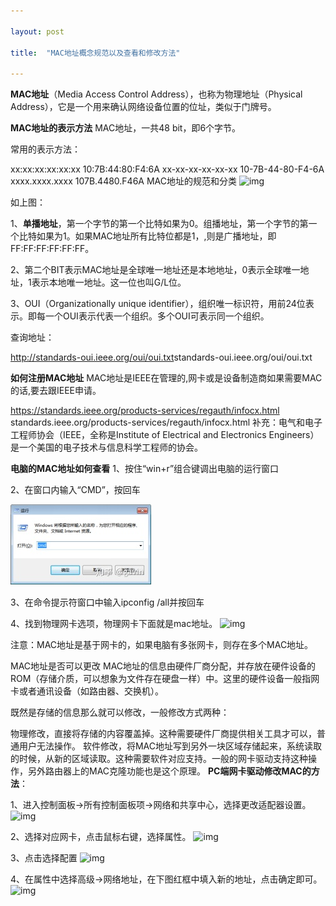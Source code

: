 ```yaml
---

layout: post 

title:  "MAC地址概念规范以及查看和修改方法" 

---
```


**MAC地址**（Media Access Control Address），也称为物理地址（Physical Address），它是一个用来确认网络设备位置的位址，类似于门牌号。

**MAC地址的表示方法**
MAC地址，一共48 bit，即6个字节。

常用的表示方法：

xx:xx:xx:xx:xx:xx 10:7B:44:80:F4:6A
xx-xx-xx-xx-xx-xx 10-7B-44-80-F4-6A
xxxx.xxxx.xxxx 107B.4480.F46A
MAC地址的规范和分类
![img](G:\code\stfzy.github.io\_posts\operating_system\windows\2025-04-14-MAC地址含义.assets\2227521-20230518155939594-31349891.png)

如上图：

1、**单播地址**，第一个字节的第一个比特如果为0。组播地址，第一个字节的第一个比特如果为1。如果MAC地址所有比特位都是1，,则是广播地址，即FF:FF:FF:FF:FF:FF。

2、第二个BIT表示MAC地址是全球唯一地址还是本地地址，0表示全球唯一地址，1表示本地唯一地址。这一位也叫G/L位。

3、OUI（Organizationally unique identifier），组织唯一标识符，用前24位表示。即每一个OUI表示代表一个组织。多个OUI可表示同一个组织。

查询地址：

http://standards-oui.ieee.org/oui/oui.txt
​standards-oui.ieee.org/oui/oui.txt

**如何注册MAC地址**
MAC地址是IEEE在管理的,网卡或是设备制造商如果需要MAC的话,要去跟IEEE申请。

https://standards.ieee.org/products-services/regauth/infocx.html
​standards.ieee.org/products-services/regauth/infocx.html
补充：电气和电子工程师协会（IEEE，全称是Institute of Electrical and Electronics Engineers）是一个美国的电子技术与信息科学工程师的协会。

**电脑的MAC地址如何查看**
1、按住“win+r”组合键调出电脑的运行窗口

2、在窗口内输入“CMD”，按回车

![img](.\2025-04-14-MAC地址含义.assets\2227521-20230518160008877-21809374.png)

3、在命令提示符窗口中输入ipconfig /all并按回车

4、找到物理网卡选项，物理网卡下面就是mac地址。
![img](G:\code\stfzy.github.io\_posts\operating_system\windows\2025-04-14-MAC地址含义.assets\2227521-20230518160018830-608001745.png)

注意：MAC地址是基于网卡的，如果电脑有多张网卡，则存在多个MAC地址。

MAC地址是否可以更改
MAC地址的信息由硬件厂商分配，并存放在硬件设备的ROM（存储介质，可以想象为文件存在硬盘一样）中。这里的硬件设备一般指网卡或者通讯设备（如路由器、交换机）。

既然是存储的信息那么就可以修改，一般修改方式两种：

物理修改，直接将存储的内容覆盖掉。这种需要硬件厂商提供相关工具才可以，普通用户无法操作。
软件修改，将MAC地址写到另外一块区域存储起来，系统读取的时候，从新的区域读取。这种需要软件对应支持。一般的网卡驱动支持这种操作，另外路由器上的MAC克隆功能也是这个原理。
**PC端网卡驱动修改MAC的方法**：

1、进入控制面板->所有控制面板项->网络和共享中心，选择更改适配器设置。
![img](G:\code\stfzy.github.io\_posts\operating_system\windows\2025-04-14-MAC地址含义.assets\2227521-20230518160034370-1657787371.png)

2、选择对应网卡，点击鼠标右键，选择属性。
![img](G:\code\stfzy.github.io\_posts\operating_system\windows\2025-04-14-MAC地址含义.assets\2227521-20230518160044668-1455987768.png)

3、点击选择配置
![img](G:\code\stfzy.github.io\_posts\operating_system\windows\2025-04-14-MAC地址含义.assets\2227521-20230518160055914-1186821264.png)

4、在属性中选择高级->网络地址，在下图红框中填入新的地址，点击确定即可。
![img](G:\code\stfzy.github.io\_posts\operating_system\windows\2025-04-14-MAC地址含义.assets\2227521-20230518160106212-1905621217.png)